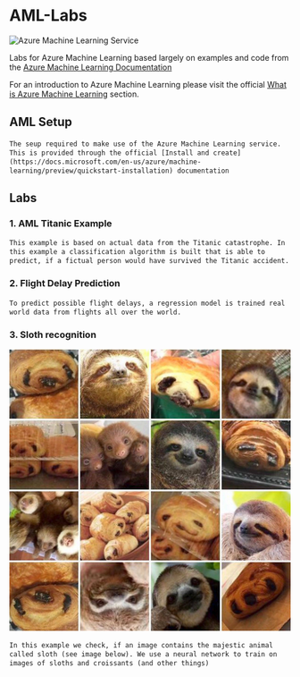# AML-Labs

![Azure Machine Learning Service](https://azurecomcdn.azureedge.net/cvt-956b36a638bfd60f82a686d0ba9e27b65b0ef86f4c1a56933df12560718f43fb/images/page/overview/machine-learning/machine-learning-diagram.svg)

Labs for Azure Machine Learning based largely on examples and code from the [Azure Machine Learning Documentation](https://docs.microsoft.com/en-us/azure/machine-learning/preview/)

For an introduction to Azure Machine Learning please visit the official [What is Azure Machine Learning](https://docs.microsoft.com/en-us/azure/machine-learning/preview/overview-what-is-azure-ml) section.

## AML Setup

    The seup required to make use of the Azure Machine Learning service. This is provided through the official [Install and create](https://docs.microsoft.com/en-us/azure/machine-learning/preview/quickstart-installation) documentation

## Labs 

### 1. AML Titanic Example

    This example is based on actual data from the Titanic catastrophe. In this example a classification algorithm is built that is able to predict, if a fictual person would have survived the Titanic accident.

### 2. Flight Delay Prediction

    To predict possible flight delays, a regression model is trained real world data from flights all over the world.

### 3. Sloth recognition

![Sloth Croissant](images/sloth_croissant.jpg)

    In this example we check, if an image contains the majestic animal called sloth (see image below). We use a neural network to train on images of sloths and croissants (and other things) 
